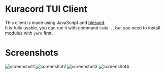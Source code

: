 # Kuracord TUI Client
This client is made using JavaScript and [blessed](https://github.com/chjj/blessed).   
It is fully usable, you can run it with command `node .`, but you need to install modules with `yarn` first.
# Screenshots
![screenshot1](https://cdn.discordapp.com/attachments/939191627451342919/967419325931737128/unknown.png)
![screenshot2](https://cdn.discordapp.com/attachments/939191627451342919/967419420773335070/unknown.png)
![screenshot3](https://cdn.discordapp.com/attachments/939191627451342919/967419943572373594/unknown.png)
![screenshot4](https://cdn.discordapp.com/attachments/939191627451342919/967420000094793728/unknown.png)
